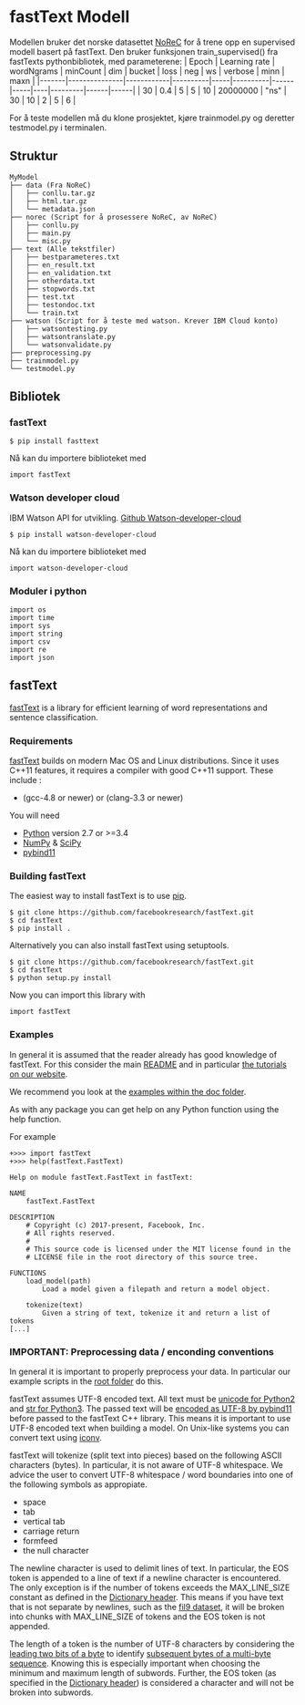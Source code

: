 # fastText Modell

Modellen bruker det norske datasettet [NoReC](https://github.com/ltgoslo/norec) for å trene opp en supervised modell basert på
fastText. Den bruker funksjonen train_supervised() fra fastTexts pythonbibliotek, med parameterene:
| Epoch | Learning rate | wordNgrams | minCount | dim | bucket   | loss | neg | ws | verbose | minn | maxn |
|-------|---------------|------------|----------|-----|----------|------|-----|----|---------|------|------|
| 30    | 0.4           | 5          | 5        | 10  | 20000000 | "ns" | 30  | 10 | 2       | 5    | 6    |

For å teste modellen må du klone prosjektet, kjøre trainmodel.py og deretter testmodel.py i terminalen. 

## Struktur

```
MyModel
├── data (Fra NoReC)
│   ├── conllu.tar.gz
│   ├── html.tar.gz
│   └── metadata.json
├── norec (Script for å prosessere NoReC, av NoReC)
│   ├── conllu.py
│   ├── main.py
│   └── misc.py
├── text (Alle tekstfiler)
│   ├── bestparameteres.txt
│   ├── en_result.txt
│   ├── en_validation.txt
│   ├── otherdata.txt
│   ├── stopwords.txt
│   ├── test.txt
│   ├── testondoc.txt
│   └── train.txt
├── watson (Script for å teste med watson. Krever IBM Cloud konto)
│   ├── watsontesting.py
│   ├── watsontranslate.py
│   └── watsonvalidate.py
├── preprocessing.py
├── trainmodel.py
└── testmodel.py
```

## Bibliotek

### fastText
```
$ pip install fasttext
```
Nå kan du importere biblioteket med
```
import fastText
```

### Watson developer cloud
IBM Watson API for utvikling. [Github Watson-developer-cloud](https://github.com/watson-developer-cloud/python-sdk/tree/master/watson_developer_cloud)
```
$ pip install watson-developer-cloud
```
Nå kan du importere biblioteket med
```
import watson-developer-cloud
```

### Moduler i python
```
import os
import time
import sys
import string
import csv
import re
import json
```

## fastText

[fastText](https://fasttext.cc/) is a library for efficient learning of word representations and sentence classification.

### Requirements

[fastText](https://fasttext.cc/) builds on modern Mac OS and Linux distributions.
Since it uses C\++11 features, it requires a compiler with good C++11 support.
These include :

* (gcc-4.8 or newer) or (clang-3.3 or newer)

You will need

* [Python](https://www.python.org/) version 2.7 or >=3.4
* [NumPy](http://www.numpy.org/) & [SciPy](https://www.scipy.org/)
* [pybind11](https://github.com/pybind/pybind11)

### Building fastText

The easiest way to install fastText is to use [pip](https://pip.pypa.io/en/stable/).

```
$ git clone https://github.com/facebookresearch/fastText.git
$ cd fastText
$ pip install .
```

Alternatively you can also install fastText using setuptools.

```
$ git clone https://github.com/facebookresearch/fastText.git
$ cd fastText
$ python setup.py install
```

Now you can import this library with

```
import fastText
```

### Examples

In general it is assumed that the reader already has good knowledge of fastText. For this consider the main [README](https://github.com/facebookresearch/fastText/blob/master/README.md) and in particular [the tutorials on our website](https://fasttext.cc/docs/en/supervised-tutorial.html).

We recommend you look at the [examples within the doc folder](https://github.com/facebookresearch/fastText/tree/master/python/doc/examples).

As with any package you can get help on any Python function using the help function.

For example

```
+>>> import fastText
+>>> help(fastText.FastText)

Help on module fastText.FastText in fastText:

NAME
    fastText.FastText

DESCRIPTION
    # Copyright (c) 2017-present, Facebook, Inc.
    # All rights reserved.
    #
    # This source code is licensed under the MIT license found in the
    # LICENSE file in the root directory of this source tree.

FUNCTIONS
    load_model(path)
        Load a model given a filepath and return a model object.

    tokenize(text)
        Given a string of text, tokenize it and return a list of tokens
[...]
```

### IMPORTANT: Preprocessing data / enconding conventions

In general it is important to properly preprocess your data. In particular our example scripts in the [root folder](https://github.com/facebookresearch/fastText) do this.

fastText assumes UTF-8 encoded text. All text must be [unicode for Python2](https://docs.python.org/2/library/functions.html#unicode) and [str for Python3](https://docs.python.org/3.5/library/stdtypes.html#textseq). The passed text will be [encoded as UTF-8 by pybind11](https://pybind11.readthedocs.io/en/master/advanced/cast/strings.html?highlight=utf-8#strings-bytes-and-unicode-conversions) before passed to the fastText C++ library. This means it is important to use UTF-8 encoded text when building a model. On Unix-like systems you can convert text using [iconv](https://en.wikipedia.org/wiki/Iconv).

fastText will tokenize (split text into pieces) based on the following ASCII characters (bytes). In particular, it is not aware of UTF-8 whitespace. We advice the user to convert UTF-8 whitespace / word boundaries into one of the following symbols as appropiate.

* space
* tab
* vertical tab
* carriage return
* formfeed
* the null character

The newline character is used to delimit lines of text. In particular, the EOS token is appended to a line of text if a newline character is encountered. The only exception is if the number of tokens exceeds the MAX\_LINE\_SIZE constant as defined in the [Dictionary header](https://github.com/facebookresearch/fastText/blob/master/src/dictionary.h). This means if you have text that is not separate by newlines, such as the [fil9 dataset](http://mattmahoney.net/dc/textdata), it will be broken into chunks with MAX\_LINE\_SIZE of tokens and the EOS token is not appended.

The length of a token is the number of UTF-8 characters by considering the [leading two bits of a byte](https://en.wikipedia.org/wiki/UTF-8#Description) to identify [subsequent bytes of a multi-byte sequence](https://github.com/facebookresearch/fastText/blob/master/src/dictionary.cc). Knowing this is especially important when choosing the minimum and maximum length of subwords. Further, the EOS token (as specified in the [Dictionary header](https://github.com/facebookresearch/fastText/blob/master/src/dictionary.h)) is considered a character and will not be broken into subwords.
